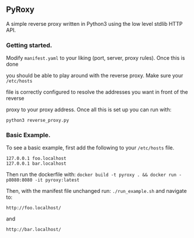 ## PyRoxy
A simple reverse proxy written in Python3 using the low level stdlib HTTP API.

### Getting started.
Modify `manifest.yaml` to your liking (port, server, proxy rules). Once this is done

you should be able to play around with the reverse proxy. Make sure your `/etc/hosts`

file is correctly configured to resolve the addresses you want in front of the reverse

proxy to your proxy address. Once all this is set up you can run with:

`python3 reverse_proxy.py`

### Basic Example.
To see a basic example, first add the following to your `/etc/hosts` file.

```
127.0.0.1 foo.localhost
127.0.0.1 bar.localhost
```
Then run the dockerfile with: `docker build -t pyroxy . && docker run -p8080:8080 -it pyroxy:latest`

Then, with the manifest file unchanged run: `./run_example.sh` and navigate to:

`http://foo.localhost/`

and

`http://bar.localhost/`
